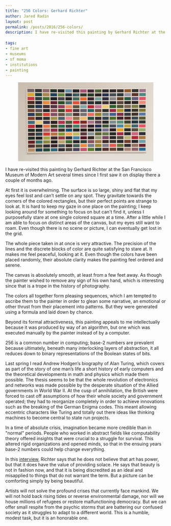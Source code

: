 ```yaml
---
title: "256 Colors: Gerhard Richter"
author: Jared Radin
layout: post
permalink: /posts/2016/256-colors/
description: I have re-visited this painting by Gerhard Richter at the San Francisco Museum of Modern Art several times since I first saw it on display there a couple of months ago.

tags:
- fine art
- museums
- sf moma
- institutions
- painting
---
```


<figure>
<img src="/assets/2016/12/256-colors-sfmoma.jpeg" alt="Gerhard Richter's 256 Farben (256 Colors) on display at SF Moma" />
</figure>

I have re-visited this painting by Gerhard Richter at the San Francisco Museum of Modern Art several times since I first saw it on display there a couple of months ago.

At first it is overwhelming. The surface is so large, shiny and flat that my eyes feel lost and can’t settle on any spot. They gravitate towards the corners of the colored rectangles, but their perfect points are strange to look at. It is hard to keep my gaze in one place on the painting; I keep looking around for something to focus on but can't find it, unless I purposefully stare at one single colored square at a time. After a little while I am able to focus on distinct areas of the canvas, but my eyes still want to roam. Even though there is no scene or picture, I can eventually get lost in the grid.

The whole piece taken in at once is very attractive. The precision of the lines and the discrete blocks of color are quite satisfying to stare at. It makes me feel peaceful, looking at it. Even though the colors have been placed randomly, their absolute clarity makes the painting feel ordered and serene.

The canvas is absolutely smooth, at least from a few feet away. As though the painter wished to remove any sign of his own hand, which is interesting since that is a trope in the history of photography.

The colors all together form pleasing sequences, which I am tempted to ascribe them to the painter in order to glean some narrative, an emotional or other thrust from their placement into patterns. But they were generated using a formula and laid down by chance.

Beyond its formal attractiveness, this painting appeals to me intellectually because it was produced by way of an algorithm, but one which was executed manually by the painter instead of by a computer.

256 is a common number in computing; base-2 numbers are prevalent because ultimately, beneath many interlocking layers of abstraction, it all reduces down to binary representations of the Boolean states of bits.

Last spring I read Andrew Hodgen’s biography of Alan Turing, which covers as part of the story of one man’s life a short history of early computers and the theoretical developments in math and physics which made them possible. The thesis seems to be that the whole revolution of electronics and networks was made possible by the desperate situation of the Allied governments in World War II. At the cusp of annihilation, the British were forced to cast off assumptions of how their whole society and government operated; they had to reorganize completely in order to achieve innovations such as the breaking of the German Enigma codes. This meant allowing eccentric characters like Turing and totally out there ideas like thinking machines to become central to state run projects.

In a time of absolute crisis, imagination became more credible than in "normal" periods. People who worked in abstract fields like computability theory offered insights that were crucial to a struggle for survival. This altered rigid organizations and opened minds, so that in the ensuing years base-2 numbers could help change everything.

In this [interview](https://youtu.be/B-HaihDRBO0?t=1m31s), Richter says that he does not believe that art has power, but that it does have the value of providing solace. He says that beauty is not in fashion now, and that it is being discredited as an ideal and misapplied to things that do not warrant the term. But a picture can be comforting simply by being beautiful.

Artists will not solve the profound crises that currently face mankind. We will not hold back rising tides or reverse environmental damage, nor will we house millions of refugees or restore malfunctioning democracy. But we can offer small respite from the psychic storms that are battering our confused society as it struggles to adapt to a different world. This is a humble, modest task, but it is an honorable one.
